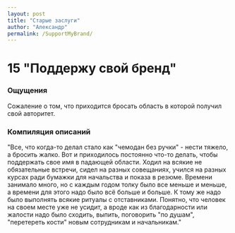 ```yaml
---
layout: post
title: "Старые заслуги"
author: "Александр"
permalink: /SupportMyBrand/
---
```


# 15 "Поддержу свой бренд"

### Ощущения
Сожаление о том, что приходится бросать область в которой получил свой авторитет.

### Компиляция описаний
"Все, что когда-то делал стало как "чемодан без ручки" - нести тяжело, а бросить жалко. Вот и приходилось постоянно что-то делать, чтобы поддержать свое имя в падающей области. Ходил на всякие не обязательные встречи, сидел на разных совещаниях, учился на разных курсах ради бумажки для начальства и показа в резюме. Времени занимало много, но с каждым годом толку было все меньше и меньше, а времени для этого надо было всё больше и больше. К тому же надо было выполнять всякие ритуалы с отставниками. Понятно, что человек на своем месте уже не усидит, а вроде как из благодарности или жалости надо было сходить, выпить, поговорить "по душам", "перетереть кости" новым сотрудникам и начальникам." 

